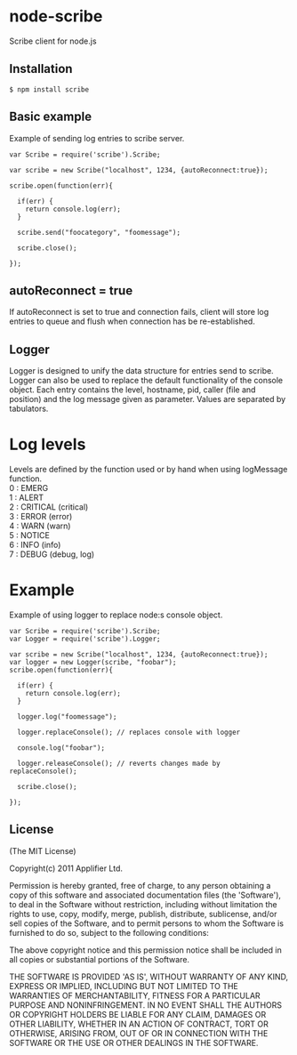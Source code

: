 # node-scribe
Scribe client for node.js
## Installation
    $ npm install scribe
## Basic example
Example of sending log entries to scribe server.

    var Scribe = require('scribe').Scribe;

    var scribe = new Scribe("localhost", 1234, {autoReconnect:true});

    scribe.open(function(err){

      if(err) {
        return console.log(err);
      }

      scribe.send("foocategory", "foomessage");

      scribe.close();

    });

## autoReconnect = true
If autoReconnect is set to true and connection fails, client will store log entries to queue and flush when connection has be re-established.

## Logger
Logger is designed to unify the data structure for entries send to scribe. Logger can also be used to replace the default functionality of the console object. Each entry contains the level, hostname, pid, caller (file and position) and the log message given as parameter. Values are separated by tabulators.

# Log levels
Levels are defined by the function used or by hand when using logMessage function.<br />
    0 : EMERG <br />
    1 : ALERT <br />
    2 : CRITICAL (critical)<br />
    3 : ERROR (error)<br />
    4 : WARN (warn)<br />
    5 : NOTICE<br />
    6 : INFO (info)<br />
    7 : DEBUG (debug, log)<br />

# Example
Example of using logger to replace node:s console object.

    var Scribe = require('scribe').Scribe;
    var Logger = require('scribe').Logger;

    var scribe = new Scribe("localhost", 1234, {autoReconnect:true});
    var logger = new Logger(scribe, "foobar");
    scribe.open(function(err){

      if(err) {
        return console.log(err);
      }

      logger.log("foomessage");

      logger.replaceConsole(); // replaces console with logger

      console.log("foobar");

      logger.releaseConsole(); // reverts changes made by replaceConsole();

      scribe.close();

    });


## License
(The MIT License)

Copyright(c) 2011 Applifier Ltd.<br />

Permission is hereby granted, free of charge, to any person obtaining
a copy of this software and associated documentation files (the
'Software'), to deal in the Software without restriction, including
without limitation the rights to use, copy, modify, merge, publish,
distribute, sublicense, and/or sell copies of the Software, and to
permit persons to whom the Software is furnished to do so, subject to
the following conditions:

The above copyright notice and this permission notice shall be
included in all copies or substantial portions of the Software.

THE SOFTWARE IS PROVIDED 'AS IS', WITHOUT WARRANTY OF ANY KIND,
EXPRESS OR IMPLIED, INCLUDING BUT NOT LIMITED TO THE WARRANTIES OF
MERCHANTABILITY, FITNESS FOR A PARTICULAR PURPOSE AND NONINFRINGEMENT.
IN NO EVENT SHALL THE AUTHORS OR COPYRIGHT HOLDERS BE LIABLE FOR ANY
CLAIM, DAMAGES OR OTHER LIABILITY, WHETHER IN AN ACTION OF CONTRACT,
TORT OR OTHERWISE, ARISING FROM, OUT OF OR IN CONNECTION WITH THE
SOFTWARE OR THE USE OR OTHER DEALINGS IN THE SOFTWARE.